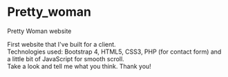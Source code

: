 # Pretty_woman
Pretty Woman website

First website that I've built for a client.<br>
Technologies used: Bootstrap 4, HTML5, CSS3, PHP (for contact form) and a little bit of JavaScript for smooth scroll.<br>
Take a look and tell me what you think. Thank you!<br>
